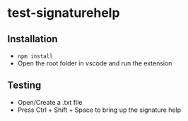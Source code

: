 # test-signaturehelp 

## Installation
 - `npm install`
 - Open the root folder in vscode and run the extension

## Testing
- Open/Create a .txt file
- Press Ctrl + Shift + Space to bring up the signature help

